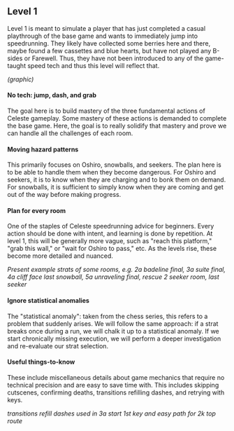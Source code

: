 ## Level 1

Level 1 is meant to simulate a player that has just completed a casual playthrough of the base game and wants to immediately jump into speedrunning. They likely have collected some berries here and there, maybe found a few cassettes and blue hearts, but have not played any B-sides or Farewell. Thus, they have not been introduced to any of the game-taught speed tech and thus this level will reflect that.

*(graphic)*

#### No tech: jump, dash, and grab  
The goal here is to build mastery of the three fundamental actions of Celeste gameplay. Some mastery of these actions is demanded to complete the base game. Here, the goal is to really solidify that mastery and prove we can handle all the challenges of each room.

#### Moving hazard patterns  
This primarily focuses on Oshiro, snowballs, and seekers. The plan here is to be able to handle them when they become dangerous. For Oshiro and seekers, it is to know when they are charging and to bonk them on demand. For snowballs, it is sufficient to simply know when they are coming and get out of the way before making progress.

#### Plan for every room  
One of the staples of Celeste speedrunning advice for beginners. Every action should be done with intent, and learning is done by repetition. At level 1, this will be generally more vague, such as "reach this platform," "grab this wall," or "wait for Oshiro to pass," etc. As the levels rise, these become more detailed and nuanced.

*Present example strats of some rooms, e.g. 2a badeline final, 3a suite final, 4a cliff face last snowball, 5a unraveling final, rescue 2 seeker room, last seeker*

#### Ignore statistical anomalies  
The "statistical anomaly": taken from the chess series, this refers to a problem that suddenly arises. We will follow the same approach: if a strat breaks once during a run, we will chalk it up to a statistical anomaly. If we start chronically missing execution, we will perform a deeper investigation and re-evaluate our strat selection.

#### Useful things-to-know  
These include miscellaneous details about game mechanics that require no technical precision and are easy to save time with. This includes skipping cutscenes, confirming deaths, transitions refilling dashes, and retrying with keys.

*transitions refill dashes used in 3a start 1st key and easy path for 2k top route*
